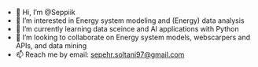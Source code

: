 - 👋 Hi, I’m @Seppiik
- 👀 I’m interested in Energy system modeling and (Energy) data analysis
- 🌱 I’m currently learning data sceince and AI applications with Python 
- 💞️ I’m looking to collaborate on Energy system models, webscarpers and APIs, and data mining
- 📫 Reach me by email: sepehr.soltani97@gmail.com

<!---
Seppiik/Seppiik is a ✨ special ✨ repository because its `README.md` (this file) appears on your GitHub profile.
You can click the Preview link to take a look at your changes.
--->
